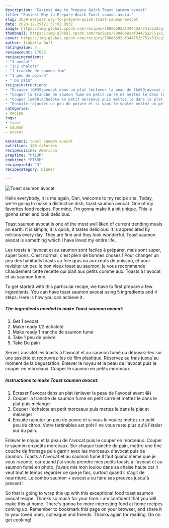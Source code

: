 ```yaml
---
description: "Easiest Way to Prepare Quick Toast saumon avocat"
title: "Easiest Way to Prepare Quick Toast saumon avocat"
slug: 3639-easiest-way-to-prepare-quick-toast-saumon-avocat
date: 2020-12-29T21:37:02.093Z
image: https://img-global.cpcdn.com/recipes/700d6b92af344752/751x532cq70/toast-saumon-avocat-photo-principale-de-la-recette.jpg
thumbnail: https://img-global.cpcdn.com/recipes/700d6b92af344752/751x532cq70/toast-saumon-avocat-photo-principale-de-la-recette.jpg
cover: https://img-global.cpcdn.com/recipes/700d6b92af344752/751x532cq70/toast-saumon-avocat-photo-principale-de-la-recette.jpg
author: Isabella Huff
ratingvalue: 4
reviewcount: 17056
recipeingredient:
- "1 avocat"
- "1/2 chalote"
- "1 tranche de saumon fum"
- "1 peu de poivre"
- " Du pain"
recipeinstructions:
- "Écraser l&#39;avocat dans un plat (enlever la peau de l&#39;avocat avant 😁)"
- "Couper la tranche de saumon fumé en petit carré et mettez le dans le plat puis mélanger"
- "Couper l&#39;échalote en petit morceaux puis mettez le dans le plat et mélanger"
- "Ensuite rajouter un peu de poivre et si vous le voulez mettez un petit peu de citron. Votre tartinables est prêt il ne vous reste plus qu&#39;à l&#39;étaler sur du pain."
categories:
- Recipe
tags:
- toast
- saumon
- avocat

katakunci: toast saumon avocat 
nutrition: 189 calories
recipecuisine: American
preptime: "PT13M"
cooktime: "PT59M"
recipeyield: "3"
recipecategory: Dinner

---
```



![Toast saumon avocat](https://img-global.cpcdn.com/recipes/700d6b92af344752/751x532cq70/toast-saumon-avocat-photo-principale-de-la-recette.jpg)

Hello everybody, it is me again, Dan, welcome to my recipe site. Today, we're going to make a distinctive dish, toast saumon avocat. One of my favorites food recipes. For mine, I'm gonna make it a bit unique. This is gonna smell and look delicious.

Toast saumon avocat is one of the most well liked of current trending meals on earth. It is simple, it is quick, it tastes delicious. It is appreciated by millions every day. They are fine and they look wonderful. Toast saumon avocat is something which I have loved my entire life.

Les toasts à l&#39;avocat et au saumon sont faciles à préparer, mais sont super, super bons. C&#39;est normal, c&#39;est plein de bonnes choses ! Pour changer un peu des habituels toasts au foie gras ou aux œufs de poisson, et pour revisiter un peu le bon vieux toast au saumon, je vous recommande chaudement cette recette qui plaît aux petits comme aux. Toasts à l&#39;avocat et au saumon fumé.


To get started with this particular recipe, we have to first prepare a few ingredients. You can have toast saumon avocat using 5 ingredients and 4 steps. Here is how you can achieve it.

<!--inarticleads1-->

##### The ingredients needed to make Toast saumon avocat:

1. Get 1 avocat
1. Make ready 1/2 échalote
1. Make ready 1 tranche de saumon fumé
1. Take 1 peu de poivre
1. Take  Du pain


Servez aussitôt les toasts à l&#39;avocat et au saumon fumé ou déposez-les sur une assiette et recouvrez-les de film plastique. Réservez au frais jusqu&#39;au moment de la dégustation. Enlever le noyau et la peau de l&#39;avocat puis le couper en morceaux. Couper le saumon en petits morceaux. 

<!--inarticleads2-->

##### Instructions to make Toast saumon avocat:

1. Écraser l&#39;avocat dans un plat (enlever la peau de l&#39;avocat avant 😁)
1. Couper la tranche de saumon fumé en petit carré et mettez le dans le plat puis mélanger
1. Couper l&#39;échalote en petit morceaux puis mettez le dans le plat et mélanger
1. Ensuite rajouter un peu de poivre et si vous le voulez mettez un petit peu de citron. Votre tartinables est prêt il ne vous reste plus qu&#39;à l&#39;étaler sur du pain.


Enlever le noyau et la peau de l&#39;avocat puis le couper en morceaux. Couper le saumon en petits morceaux. Sur chaque tranche de pain, mettre une fine couche de fromage puis garnir avec les morceaux d&#39;avocat puis de saumon. Toasts à l&#39;avocat et au saumon fumé Il faut quand même que je vous raconte, car quand j&#39;ai voulu prendre mes petits toasts à l&#39;avocat et au saumon fumé en photo, j&#39;avais mis mon loulou dans sa chaise haute car il veut tout le temps regarder ce que je fais, surtout quand il s&#39;agit de nourriture. Le combo saumon + avocat a su faire ses preuves jusqu&#39;à présent ! 

So that is going to wrap this up with this exceptional food toast saumon avocat recipe. Thanks so much for your time. I am confident that you will make this at home. There's gonna be more interesting food at home recipes coming up. Remember to bookmark this page on your browser, and share it to your loved ones, colleague and friends. Thanks again for reading. Go on get cooking!
